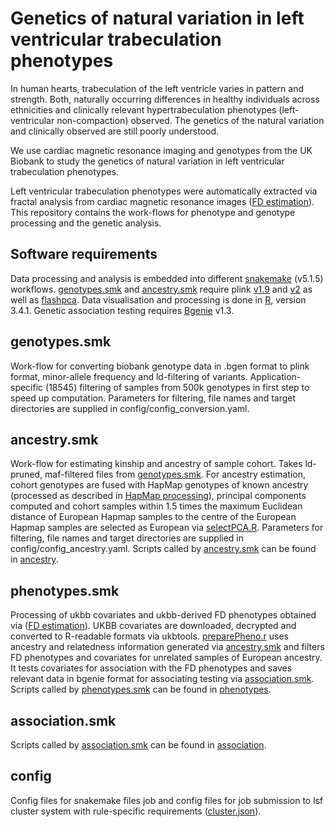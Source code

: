 # Genetics of natural variation in left ventricular trabeculation phenotypes

In human hearts, trabeculation of the left ventricle varies in pattern and strength. Both, naturally occurring differences
in healthy individuals across ethnicities and clinically relevant hypertrabeculation phenotypes (left-ventricular non-compaction)
observed. The genetics of the natural variation and clinically observed are still poorly understood.

We use cardiac magnetic resonance imaging and genotypes from the UK Biobank to study the genetics of natural variation
in left ventricular trabeculation phenotypes.

Left ventricular trabeculation phenotypes were automatically extracted via fractal analysis 
from cardiac magnetic resonance images ([FD estimation](https://github.com/UK-Digital-Heart-Project/AutoFD)).
This repository contains the work-flows for phenotype and genotype processing and the genetic analysis. 

## Software requirements
Data processing and analysis is embedded into different [snakemake](https://snakemake.readthedocs.io/en/stable/getting_started/installation.html) (v5.1.5) workflows.
[genotypes.smk](https://github.com/HannahVMeyer/ukbb-fd/genotypes.smk) and [ancestry.smk](https://github.com/HannahVMeyer/ukbb-fd/ancestry.smk) require
plink [v1.9](https://www.cog-genomics.org/plink2) and [v2](https://www.cog-genomics.org/plink/2.0/) as well as [flashpca](https://github.com/gabraham/flashpca).
Data visualisation and processing is done in [R](https://www.r-project.org/), version 3.4.1.
Genetic association testing requires [Bgenie](https://jmarchini.org/bgenie/) v1.3.


## genotypes.smk
Work-flow for converting biobank genotype data in .bgen format to plink format, minor-allele frequency and ld-filtering
of variants. Application-specific (18545) filtering of samples from 500k genotypes in first step to speed up computation.
Parameters for filtering, file names and target directories are supplied in config/config_conversion.yaml.

## ancestry.smk
Work-flow for estimating kinship and ancestry of sample cohort. Takes ld-pruned, maf-filtered files from [genotypes.smk](https://github.com/HannahVMeyer/ukbb-fd/genotypes.smk).
For ancestry estimation, cohort genotypes are fused with HapMap genotypes of known ancestry (processed as described in [HapMap processing](https://www.ncbi.nlm.nih.gov/pubmed/21085122)),
principal components computed and cohort samples within 1.5 times the maximum Euclidean distance of European Hapmap samples
to the centre of the European Hapmap samples are selected as European via [selectPCA.R](https://github.com/HannahVMeyer/ukbb-fd/ancestry/selectPCA.R).
Parameters for filtering, file names and target directories are supplied in config/config_ancestry.yaml. Scripts called by [ancestry.smk](https://github.com/HannahVMeyer/ukbb-fd/ancestry.smk) can be found
in [ancestry](https://github.com/HannahVMeyer/ukbb-fd/ancestry).

## phenotypes.smk
Processing of ukbb covariates and ukbb-derived FD phenotypes obtained via ([FD estimation](https://github.com/UK-Digital-Heart-Project/AutoFD)).
UKBB covariates are downloaded, decrypted and converted to R-readable formats via ukbtools. [preparePheno.r](https://github.com/HannahVMeyer/ukbb-fd/phenotypes/preparePheno.r)
uses ancestry and relatedness information generated via [ancestry.smk](https://github.com/HannahVMeyer/ukbb-fd/ancestry.smk) and filters FD phenotypes and covariates for unrelated samples of European ancestry. It tests covariates
for association with the FD phenotypes and saves relevant data in bgenie format for associating testing via [association.smk](https://github.com/HannahVMeyer/ukbb-fd/association.smk).
Scripts called by [phenotypes.smk](https://github.com/HannahVMeyer/ukbb-fd/phenotypes.smk) can be found in [phenotypes](https://github.com/HannahVMeyer/ukbb-fd/phenotypes).

## association.smk
Scripts called by [association.smk](https://github.com/HannahVMeyer/ukbb-fd/association) can be found in [association](https://github.com/HannahVMeyer/ukbb-fd/association).

## config
Config files for snakemake files job and config files for job submission to lsf cluster system with rule-specific requirements ([cluster.json](https://github.com/HannahVMeyer/ukbb-fd/config/cluster.json)).
